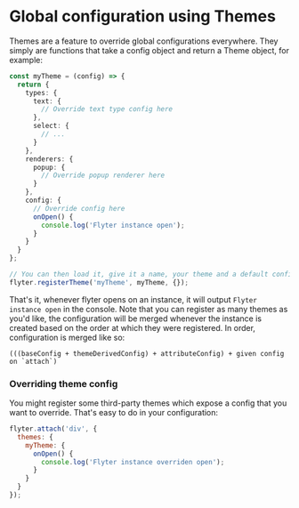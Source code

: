 # Global configuration using Themes
Themes are a feature to override global configurations everywhere. They simply are functions that take a config object and return a Theme object, for example:

```ts
const myTheme = (config) => {
  return {
    types: {
      text: {
        // Override text type config here
      },
      select: {
        // ...
      }
    },
    renderers: {
      popup: {
        // Override popup renderer here
      }
    },
    config: {
      // Override config here
      onOpen() {
        console.log('Flyter instance open');
      }
    }
  }
};

// You can then load it, give it a name, your theme and a default configuration object
flyter.registerTheme('myTheme', myTheme, {});
```
That's it, whenever flyter opens on an instance, it will output `Flyter instance open` in the console.
Note that you can register as many themes as you'd like, the configuration will be merged whenever the instance is created based
on the order at which they were registered. In order, configuration is merged like so:
```
(((baseConfig + themeDerivedConfig) + attributeConfig) + given config on `attach`) 
```

### Overriding theme config
You might register some third-party themes which expose a config that you want to override. That's easy to do in your configuration:
```js
flyter.attach('div', {
  themes: {
    myTheme: {
      onOpen() {
        console.log('Flyter instance overriden open');
      }
    }
  }
});
```

